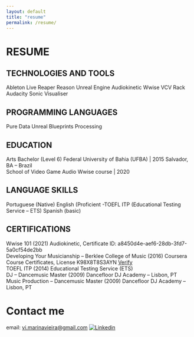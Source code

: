 ```yaml
---
layout: default
title: "resume"
permalink: /resume/
---
```


# RESUME

## TECHNOLOGIES AND TOOLS

Ableton Live
Reaper
Reason
Unreal Engine
Audiokinetic Wwise
VCV Rack
Audacity
Sonic Visualiser


## PROGRAMMING LANGUAGES
Pure Data
Unreal Blueprints
Processing

## EDUCATION  

Arts Bachelor (Level 6)
Federal University of Bahia (UFBA) | 2015
Salvador, BA – Brazil
<br />School of Video Game Audio
Wwise course | 2020


## LANGUAGE SKILLS  

Portuguese (Native)
English (Proficient -TOEFL ITP (Educational Testing Service – ETS)
Spanish (basic)

## CERTIFICATIONS

Wwise 101 (2021)
Audiokinetic, Certificate ID: a8450d4e-aef6-28db-3fd7-5a0cf54de2bb
<br />Developing Your Musicianship – Berklee College of Music (2016)
Coursera Course Certificates, License K98X8T8S3AYN
[Verify](https://www.coursera.org/account/accomplishments/verify/K98X8T8S3AYN)
<br />TOEFL ITP (2014)
Educational Testing Service (ETS)
<br />DJ – Dancemusic Master (2009)
Dancefloor DJ Academy – Lisbon, PT
<br />Music Production – Dancemusic Master (2009)
Dancefloor DJ Academy – Lisbon, PT

# Contact me 
email: vi.marinavieira@gmail.com
[![Linkedin](https://user-images.githubusercontent.com/64982634/145246259-d3406887-ef0b-43ad-9255-45cda92f221e.png)][1]

[1]: https://www.linkedin.com/in/marina-vieira-audio/ 
 
